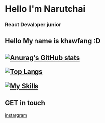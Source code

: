 <h1>Hello I'm Narutchai</h1>
<h3> React Devaloper junior</h3>
<h2> Hello  My name is khawfang :D <h2>

[![Anurag's GitHub stats](https://github-readme-stats.vercel.app/api?username=Narutchai01&show_icons=true&theme=outrun )](https://github.com/anuraghazra/github-readme-stats)

[![Top Langs](https://github-readme-stats.vercel.app/api/top-langs/?username=Narutchai01&show_icons=true&theme=outrun )](https://github.com/anuraghazra/github-readme-stats)



 [![My Skills ](https://skillicons.dev/icons?i=react,js,ts,html,css,git,py,nodejs,unity,figma)](https://skillicons.dev)
## GET in touch
[instargram](https://www.instagram.com/naruaichai.jsx/)


